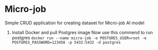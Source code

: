 # Micro-job

Simple CRUD application for creating dataset for Micro-job AI model

1. Install Docker and pull Postgres image
    Now use this commend to run postgres `docker run --name micro-job -e POSTGRES_USER=root -e POSTGRES_PASSWORD=123456 -p 5432:5432 -d postgres`